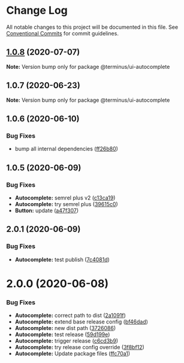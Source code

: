 # Change Log

All notable changes to this project will be documented in this file.
See [Conventional Commits](https://conventionalcommits.org) for commit guidelines.

## [1.0.8](https://github.com/GetTerminus/terminus-oss/compare/@terminus/ui-autocomplete@1.0.7...@terminus/ui-autocomplete@1.0.8) (2020-07-07)

**Note:** Version bump only for package @terminus/ui-autocomplete





## 1.0.7 (2020-06-23)

**Note:** Version bump only for package @terminus/ui-autocomplete





## 1.0.6 (2020-06-10)


### Bug Fixes

* bump all internal dependencies ([ff26b80](https://github.com/GetTerminus/terminus-oss/commit/ff26b806bb599401f006996be5b567a378e68ef3))





## 1.0.5 (2020-06-09)


### Bug Fixes

* **Autocomplete:** semrel plus v2 ([c13ca19](https://github.com/GetTerminus/terminus-oss/commit/c13ca191dfc7ef447dd13c0156c1e8aadaef1156))
* **Autocomplete:** try semrel plus ([39615c0](https://github.com/GetTerminus/terminus-oss/commit/39615c0d54dc4c772b2f53e1ef15098782b63e72))
* **Button:** update ([a47f307](https://github.com/GetTerminus/terminus-oss/commit/a47f30757b9216d6ee76788c117e76eacf5289e5))



## 2.0.1 (2020-06-09)


### Bug Fixes

* **Autocomplete:** test publish ([7c4081d](https://github.com/GetTerminus/terminus-oss/commit/7c4081d251d8c1ec9c088e87fbc03603c829289e))



# 2.0.0 (2020-06-08)


### Bug Fixes

* **Autocomplete:** correct path to dist ([2a1091f](https://github.com/GetTerminus/terminus-oss/commit/2a1091fcd8a3a0e8c641d2fe51783465756bc390))
* **Autocomplete:** extend base release config ([bf46dad](https://github.com/GetTerminus/terminus-oss/commit/bf46dade20f5f870d5903141df23bbda5c0d1d09))
* **Autocomplete:** new dist path ([3726086](https://github.com/GetTerminus/terminus-oss/commit/3726086f556c14b2ece5ea6ff09741caf56b5686))
* **Autocomplete:** test release ([59d199e](https://github.com/GetTerminus/terminus-oss/commit/59d199e0952878c86c4f912488f2d077b3da569c))
* **Autocomplete:** trigger release ([c6cd3b9](https://github.com/GetTerminus/terminus-oss/commit/c6cd3b95c25debd87c8f7723ccbf286cdbbbfa67))
* **Autocomplete:** try release config override ([3f8bf12](https://github.com/GetTerminus/terminus-oss/commit/3f8bf12c999ae5001089a7f5ef44ef6d82b9e6f1))
* **Autocomplete:** Update package files ([ffc70a1](https://github.com/GetTerminus/terminus-oss/commit/ffc70a1936d5a12a86378f92e755004e5510d352))
